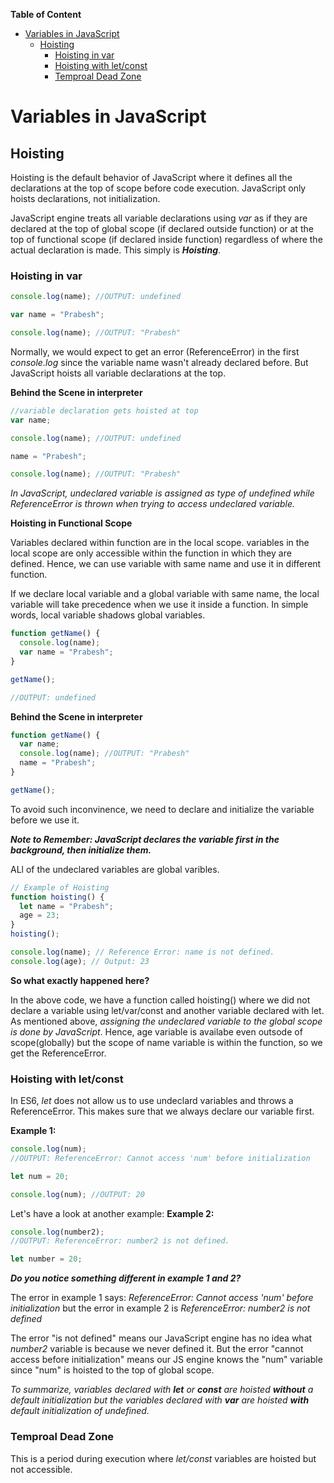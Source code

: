 **Table of Content**

- [Variables in JavaScript](#variables-in-javascript)
  - [Hoisting](#hoisting)
    - [Hoisting in var](#hoisting-in-var)
    - [Hoisting with let/const](#hoisting-with-letconst)
    - [Temproal Dead Zone](#temproal-dead-zone)

# Variables in JavaScript

## Hoisting

Hoisting is the default behavior of JavaScript where it defines all the declarations at the top of scope before code execution. JavaScript only hoists declarations, not initialization.

JavaScript engine treats all variable declarations using _var_ as if they are declared at the top of global scope (if declared outside function) or at the top of functional scope (if declared inside function) regardless of where the actual declaration is made. This simply is **_Hoisting_**.

### Hoisting in var

```js
console.log(name); //OUTPUT: undefined

var name = "Prabesh";

console.log(name); //OUTPUT: "Prabesh"
```

Normally, we would expect to get an error (ReferenceError) in the first _console.log_ since the variable name wasn't already declared before. But JavaScript hoists all variable declarations at the top.

**Behind the Scene in interpreter**

```js
//variable declaration gets hoisted at top
var name;

console.log(name); //OUTPUT: undefined

name = "Prabesh";

console.log(name); //OUTPUT: "Prabesh"
```

_In JavaScript, undeclared variable is assigned as type of undefined while ReferenceError is thrown when trying to access undeclared variable._

**Hoisting in Functional Scope**

Variables declared within function are in the local scope. variables in the local scope are only accessible within the function in which they are defined. Hence, we can use variable with same name and use it in different function.

If we declare local variable and a global variable with same name, the local variable will take precedence when we use it inside a function. In simple words, local variable shadows global variables.

```js
function getName() {
  console.log(name);
  var name = "Prabesh";
}

getName();

//OUTPUT: undefined
```

**Behind the Scene in interpreter**

```js
function getName() {
  var name;
  console.log(name); //OUTPUT: "Prabesh"
  name = "Prabesh";
}

getName();
```

To avoid such inconvinence, we need to declare and initialize the variable before we use it.

**_Note to Remember: JavaScript declares the variable first in the background, then initialize them._**

ALl of the undeclared variables are global varibles.

```js
// Example of Hoisting
function hoisting() {
  let name = "Prabesh";
  age = 23;
}
hoisting();

console.log(name); // Reference Error: name is not defined.
console.log(age); // Output: 23
```

**So what exactly happened here?**

In the above code, we have a function called hoisting() where we did not declare a variable using let/var/const and another variable declared with let. As mentioned above, _assigning the undeclared variable to the global scope is done by JavaScript_. Hence, age variable is availabe even outsode of scope(globally) but the scope of name variable is within the function, so we get the ReferenceError.

### Hoisting with let/const

In ES6, _let_ does not allow us to use undeclard variables and throws a ReferenceError. This makes sure that we always declare our variable first.

**Example 1:**

```js
console.log(num);
//OUTPUT: ReferenceError: Cannot access 'num' before initialization

let num = 20;

console.log(num); //OUTPUT: 20
```

Let's have a look at another example:
**Example 2:**

```js
console.log(number2);
//OUTPUT: ReferenceError: number2 is not defined.

let number = 20;
```

**_Do you notice something different in example 1 and 2?_**

The error in example 1 says: _ReferenceError: Cannot access 'num' before initialization_ but the error in example 2 is _ReferenceError: number2 is not defined_

The error "is not defined" means our JavaScript engine has no idea what _number2_ variable is because we never defined it.
But the error "cannot access before initialization" means our JS engine knows the "num" variable since "num" is hoisted to the top of global scope.

_To summarize, variables declared with **let** or **const** are hoisted **without** a default initialization but the variables declared with **var** are hoisted **with** default initialization of undefined._

### Temproal Dead Zone

This is a period during execution where _let/const_ variables are hoisted but not accessible.
